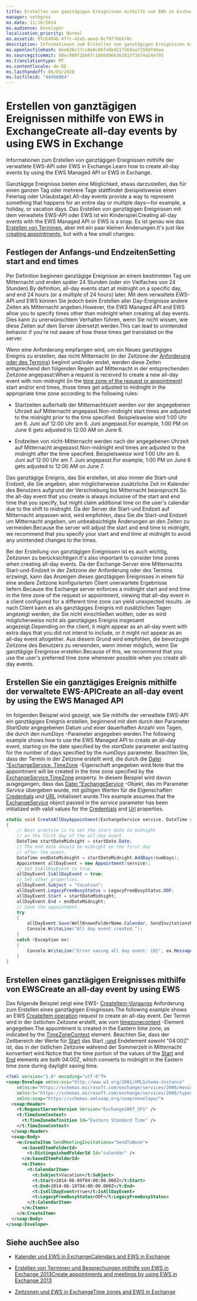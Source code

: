 ```yaml
---
title: Erstellen von ganztägigen Ereignissen mithilfe von EWS in Exchange
manager: sethgros
ms.date: 11/16/2014
ms.audience: Developer
localization_priority: Normal
ms.assetid: 0fcb484b-4ffc-41a5-aeed-8c797766b70c
description: Informationen zum Erstellen von ganztägigen Ereignissen mithilfe der verwaltete EWS-API oder EWS in Exchange.
ms.openlocfilehash: 6be638c17cc0e0c86fa6b4217169aa7259dfd4aa
ms.sourcegitcommit: 88ec988f2bb67c1866d06b361615f3674a24e795
ms.translationtype: MT
ms.contentlocale: de-DE
ms.lasthandoff: 06/03/2020
ms.locfileid: "44456864"
---
```

# <a name="create-all-day-events-by-using-ews-in-exchange"></a><span data-ttu-id="6f1aa-103">Erstellen von ganztägigen Ereignissen mithilfe von EWS in Exchange</span><span class="sxs-lookup"><span data-stu-id="6f1aa-103">Create all-day events by using EWS in Exchange</span></span>

<span data-ttu-id="6f1aa-104">Informationen zum Erstellen von ganztägigen Ereignissen mithilfe der verwaltete EWS-API oder EWS in Exchange.</span><span class="sxs-lookup"><span data-stu-id="6f1aa-104">Learn how to create all-day events by using the EWS Managed API or EWS in Exchange.</span></span>
  
<span data-ttu-id="6f1aa-105">Ganztägige Ereignisse bieten eine Möglichkeit, etwas darzustellen, das für einen ganzen Tag oder mehrere Tage stattfindet (beispielsweise einen Feiertag oder Urlaubstage).</span><span class="sxs-lookup"><span data-stu-id="6f1aa-105">All-day events provide a way to represent something that happens for an entire day or multiple days—for example, a holiday, or vacation days.</span></span> <span data-ttu-id="6f1aa-106">Das Erstellen von ganztägigen Ereignissen mit dem verwaltete EWS-API oder EWS ist ein Kinderspiel.</span><span class="sxs-lookup"><span data-stu-id="6f1aa-106">Creating all-day events with the EWS Managed API or EWS is a snap.</span></span> <span data-ttu-id="6f1aa-107">Es ist genau wie das [Erstellen von Terminen](how-to-create-appointments-and-meetings-by-using-ews-in-exchange-2013.md), aber mit ein paar kleinen Änderungen.</span><span class="sxs-lookup"><span data-stu-id="6f1aa-107">It's just like [creating appointments](how-to-create-appointments-and-meetings-by-using-ews-in-exchange-2013.md), but with a few small changes.</span></span>
  
## <a name="setting-start-and-end-times"></a><span data-ttu-id="6f1aa-108">Festlegen der Anfangs-und Endzeiten</span><span class="sxs-lookup"><span data-stu-id="6f1aa-108">Setting start and end times</span></span>

<span data-ttu-id="6f1aa-109">Per Definition beginnen ganztägige Ereignisse an einem bestimmten Tag um Mitternacht und enden später 24 Stunden (oder ein Vielfaches von 24 Stunden).</span><span class="sxs-lookup"><span data-stu-id="6f1aa-109">By definition, all-day events start at midnight on a specific day, and end 24 hours (or a multiple of 24 hours) later.</span></span> <span data-ttu-id="6f1aa-110">Mit dem verwaltete EWS-API und EWS können Sie jedoch beim Erstellen aller Day-Ereignisse andere Zeiten als Mitternacht angeben.</span><span class="sxs-lookup"><span data-stu-id="6f1aa-110">However, the EWS Managed API and EWS allow you to specify times other than midnight when creating all day events.</span></span> <span data-ttu-id="6f1aa-111">Dies kann zu unerwünschtem Verhalten führen, wenn Sie nicht wissen, wie diese Zeiten auf dem Server übersetzt werden.</span><span class="sxs-lookup"><span data-stu-id="6f1aa-111">This can lead to unintended behavior if you're not aware of how these times get translated on the server.</span></span>
  
<span data-ttu-id="6f1aa-112">Wenn eine Anforderung empfangen wird, um ein Neues ganztägiges Ereignis zu erstellen, das nicht Mitternacht (in der Zeitzone der [Anforderung oder des Termins](time-zones-and-ews-in-exchange.md)) beginnt und/oder endet, werden diese Zeiten entsprechend den folgenden Regeln auf Mitternacht in der entsprechenden Zeitzone angepasst:</span><span class="sxs-lookup"><span data-stu-id="6f1aa-112">When a request is received to create a new all-day event with non-midnight (in the [time zone of the request or appointment](time-zones-and-ews-in-exchange.md)) start and/or end times, those times get adjusted to midnight in the appropriate time zone according to the following rules:</span></span>
  
- <span data-ttu-id="6f1aa-113">Startzeiten außerhalb der Mitternachtszeit werden vor der angegebenen Uhrzeit auf Mitternacht angepasst.</span><span class="sxs-lookup"><span data-stu-id="6f1aa-113">Non-midnight start times are adjusted to the midnight prior to the time specified.</span></span> <span data-ttu-id="6f1aa-114">Beispielsweise wird 1:00 Uhr am 6. Juni auf 12:00 Uhr am 6. Juni angepasst.</span><span class="sxs-lookup"><span data-stu-id="6f1aa-114">For example, 1:00 PM on June 6 gets adjusted to 12:00 AM on June 6.</span></span>
    
- <span data-ttu-id="6f1aa-115">Endzeiten von nicht-Mitternacht werden nach der angegebenen Uhrzeit auf Mitternacht angepasst.</span><span class="sxs-lookup"><span data-stu-id="6f1aa-115">Non-midnight end times are adjusted to the midnight after the time specified.</span></span> <span data-ttu-id="6f1aa-116">Beispielsweise wird 1:00 Uhr am 6. Juni auf 12:00 Uhr am 7. Juni angepasst.</span><span class="sxs-lookup"><span data-stu-id="6f1aa-116">For example, 1:00 PM on June 6 gets adjusted to 12:00 AM on June 7.</span></span>
    
<span data-ttu-id="6f1aa-117">Das ganztägige Ereignis, das Sie erstellen, ist also immer die Start-und Endzeit, die Sie angeben, aber möglicherweise zusätzliche Zeit im Kalender des Benutzers aufgrund der Verschiebung bis Mitternacht beansprucht.</span><span class="sxs-lookup"><span data-stu-id="6f1aa-117">So the all-day event that you create is always inclusive of the start and end time that you specify, but might claim additional time on the user's calendar due to the shift to midnight.</span></span> <span data-ttu-id="6f1aa-118">Da der Server die Start-und Endzeit auf Mitternacht anpassen wird, wird empfohlen, dass Sie die Start-und Endzeit um Mitternacht angeben, um unbeabsichtigte Änderungen an den Zeiten zu vermeiden.</span><span class="sxs-lookup"><span data-stu-id="6f1aa-118">Because the server will adjust the start and end time to midnight, we recommend that you specify your start and end time at midnight to avoid any unintended changes to the times.</span></span>
  
<span data-ttu-id="6f1aa-119">Bei der Erstellung von ganztägigen Ereignissen ist es auch wichtig, Zeitzonen zu berücksichtigen.</span><span class="sxs-lookup"><span data-stu-id="6f1aa-119">It's also important to consider time zones when creating all-day events.</span></span> <span data-ttu-id="6f1aa-120">Da der Exchange-Server eine Mitternachts Start-und-Endzeit in der Zeitzone der Anforderung oder des Termins erzwingt, kann das Anzeigen dieses ganztägigen Ereignisses in einem für eine andere Zeitzone konfigurierten Client unerwartete Ergebnisse liefern.</span><span class="sxs-lookup"><span data-stu-id="6f1aa-120">Because the Exchange server enforces a midnight start and end time in the time zone of the request or appointment, viewing that all-day event in a client configured for a different time zone can yield unexpected results.</span></span> <span data-ttu-id="6f1aa-121">Je nach Client kann es als ganztägiges Ereignis mit zusätzlichen Tagen angezeigt werden, die Sie nicht einschließen wollten, oder es wird möglicherweise nicht als ganztägiges Ereignis insgesamt angezeigt.</span><span class="sxs-lookup"><span data-stu-id="6f1aa-121">Depending on the client, it might appear as an all-day event with extra days that you did not intend to include, or it might not appear as an all-day event altogether.</span></span> <span data-ttu-id="6f1aa-122">Aus diesem Grund wird empfohlen, die bevorzugte Zeitzone des Benutzers zu verwenden, wenn immer möglich, wenn Sie ganztägige Ereignisse erstellen.</span><span class="sxs-lookup"><span data-stu-id="6f1aa-122">Because of this, we recommend that you use the user's preferred time zone whenever possible when you create all-day events.</span></span>
  
## <a name="create-an-all-day-event-by-using-the-ews-managed-api"></a><span data-ttu-id="6f1aa-123">Erstellen Sie ein ganztägiges Ereignis mithilfe der verwaltete EWS-API</span><span class="sxs-lookup"><span data-stu-id="6f1aa-123">Create an all-day event by using the EWS Managed API</span></span>

<span data-ttu-id="6f1aa-124">Im folgenden Beispiel wird gezeigt, wie Sie mithilfe der verwaltete EWS-API ein ganztägiges Ereignis erstellen, beginnend mit dem durch den Parameter _StartDate_ angegebenen Datum und einer dauerhaften Anzahl von Tagen, die durch den _numDays_ -Parameter angegeben werden.</span><span class="sxs-lookup"><span data-stu-id="6f1aa-124">The following example shows how to use the EWS Managed API to create an all-day event, starting on the date specified by the  _startDate_ parameter and lasting for the number of days specified by the  _numDays_ parameter.</span></span> <span data-ttu-id="6f1aa-125">Beachten Sie, dass der Termin in der Zeitzone erstellt wird, die durch die [Datei "ExchangeService. TimeZone](https://msdn.microsoft.com/library/microsoft.exchange.webservices.data.exchangeservice.timezone%28v=exchg.80%29.aspx) -Eigenschaft angegeben wird.</span><span class="sxs-lookup"><span data-stu-id="6f1aa-125">Note that the appointment will be created in the time zone specified by the [ExchangeService.TimeZone](https://msdn.microsoft.com/library/microsoft.exchange.webservices.data.exchangeservice.timezone%28v=exchg.80%29.aspx) property.</span></span> <span data-ttu-id="6f1aa-126">In diesem Beispiel wird davon ausgegangen, dass das [Datei "ExchangeService](https://msdn.microsoft.com/library/microsoft.exchange.webservices.data.exchangeservice%28v=exchg.80%29.aspx) -Objekt, das im Parameter _Service_ übergeben wurde, mit gültigen Werten für die Eigenschaften [Credentials](https://msdn.microsoft.com/library/microsoft.exchange.webservices.data.exchangeservicebase.credentials%28v=exchg.80%29.aspx) und [URL](https://msdn.microsoft.com/library/microsoft.exchange.webservices.data.exchangeservice.url%28v=exchg.80%29.aspx) initialisiert wurde.</span><span class="sxs-lookup"><span data-stu-id="6f1aa-126">This example assumes that the [ExchangeService](https://msdn.microsoft.com/library/microsoft.exchange.webservices.data.exchangeservice%28v=exchg.80%29.aspx) object passed in the  _service_ parameter has been initialized with valid values for the [Credentials](https://msdn.microsoft.com/library/microsoft.exchange.webservices.data.exchangeservicebase.credentials%28v=exchg.80%29.aspx) and [Url](https://msdn.microsoft.com/library/microsoft.exchange.webservices.data.exchangeservice.url%28v=exchg.80%29.aspx) properties.</span></span> 
  
```cs
static void CreateAllDayAppointment(ExchangeService service, DateTime startDate, int numDays)
{
    // Best practice is to set the start date to midnight
    // on the first day of the all-day event.
    DateTime startDateMidnight = startDate.Date;
    // The end date should be midnight on the first day
    // after the event.
    DateTime endDateMidnight = startDateMidnight.AddDays(numDays);
    Appointment allDayEvent = new Appointment(service);
    // Set IsAllDayEvent to true.
    allDayEvent.IsAllDayEvent = true;
    // Set other properties.
    allDayEvent.Subject = "Vacation";
    allDayEvent.LegacyFreeBusyStatus = LegacyFreeBusyStatus.OOF;
    allDayEvent.Start = startDateMidnight;
    allDayEvent.End = endDateMidnight;
    // Save the appointment.
    try
    {
        allDayEvent.Save(WellKnownFolderName.Calendar, SendInvitationsMode.SendToNone);
        Console.WriteLine("All day event created.");
    }
    catch (Exception ex)
    {
        Console.WriteLine("Error saving all day event: {0}", ex.Message);
    }
}
```

## <a name="create-an-all-day-event-by-using-ews"></a><span data-ttu-id="6f1aa-127">Erstellen eines ganztägigen Ereignisses mithilfe von EWS</span><span class="sxs-lookup"><span data-stu-id="6f1aa-127">Create an all-day event by using EWS</span></span>

<span data-ttu-id="6f1aa-128">Das folgende Beispiel zeigt eine EWS- [CreateItem-Vorgangs](https://msdn.microsoft.com/library/78a52120-f1d0-4ed7-8748-436e554f75b6%28Office.15%29.aspx) Anforderung zum Erstellen eines ganztägigen Ereignisses.</span><span class="sxs-lookup"><span data-stu-id="6f1aa-128">The following example shows an EWS [CreateItem operation](https://msdn.microsoft.com/library/78a52120-f1d0-4ed7-8748-436e554f75b6%28Office.15%29.aspx) request to create an all-day event.</span></span> <span data-ttu-id="6f1aa-129">Der Termin wird in der östlichen Zeitzone erstellt, wie vom [timezonecontext](https://msdn.microsoft.com/library/573c462b-aa1d-4ba0-8852-e3f48b26873b%28Office.15%29.aspx) -Element angegeben.</span><span class="sxs-lookup"><span data-stu-id="6f1aa-129">The appointment is created in the Eastern time zone, as indicated by the [TimeZoneContext](https://msdn.microsoft.com/library/573c462b-aa1d-4ba0-8852-e3f48b26873b%28Office.15%29.aspx) element.</span></span> <span data-ttu-id="6f1aa-130">Beachten Sie, dass der Zeitbereich der Werte für [Start](https://msdn.microsoft.com/library/7cfe9979-c893-4f9b-b3a1-8f9e17515a4b%28Office.15%29.aspx) das Start [-und](https://msdn.microsoft.com/library/72329821-32ff-495d-b6e5-fdc011003c2e%28Office.15%29.aspx) Endelement sowohl "04:00Z" ist, das in der östlichen Zeitzone während der Sommerzeit in Mitternacht konvertiert wird.</span><span class="sxs-lookup"><span data-stu-id="6f1aa-130">Notice that the time portion of the values of the [Start](https://msdn.microsoft.com/library/7cfe9979-c893-4f9b-b3a1-8f9e17515a4b%28Office.15%29.aspx) and [End](https://msdn.microsoft.com/library/72329821-32ff-495d-b6e5-fdc011003c2e%28Office.15%29.aspx) elements are both 04:00Z, which converts to midnight in the Eastern time zone during daylight saving time.</span></span> 
  
```XML
<?xml version="1.0" encoding="utf-8"?>
<soap:Envelope xmlns:xsi="http://www.w3.org/2001/XMLSchema-instance" 
    xmlns:m="https://schemas.microsoft.com/exchange/services/2006/messages" 
    xmlns:t="https://schemas.microsoft.com/exchange/services/2006/types" 
    xmlns:soap="https://schemas.xmlsoap.org/soap/envelope/">
  <soap:Header>
    <t:RequestServerVersion Version="Exchange2007_SP1" />
    <t:TimeZoneContext>
      <t:TimeZoneDefinition Id="Eastern Standard Time" />
    </t:TimeZoneContext>
  </soap:Header>
  <soap:Body>
    <m:CreateItem SendMeetingInvitations="SendToNone">
      <m:SavedItemFolderId>
        <t:DistinguishedFolderId Id="calendar" />
      </m:SavedItemFolderId>
      <m:Items>
        <t:CalendarItem>
          <t:Subject>Vacation</t:Subject>
          <t:Start>2014-06-09T04:00:00.000Z</t:Start>
          <t:End>2014-06-10T04:00:00.000Z</t:End>
          <t:IsAllDayEvent>true</t:IsAllDayEvent>
          <t:LegacyFreeBusyStatus>OOF</t:LegacyFreeBusyStatus>
        </t:CalendarItem>
      </m:Items>
    </m:CreateItem>
  </soap:Body>
</soap:Envelope>
```

## <a name="see-also"></a><span data-ttu-id="6f1aa-131">Siehe auch</span><span class="sxs-lookup"><span data-stu-id="6f1aa-131">See also</span></span>


- [<span data-ttu-id="6f1aa-132">Kalender und EWS in Exchange</span><span class="sxs-lookup"><span data-stu-id="6f1aa-132">Calendars and EWS in Exchange</span></span>](calendars-and-ews-in-exchange.md)
    
- [<span data-ttu-id="6f1aa-133">Erstellen von Terminen und Besprechungen mithilfe von EWS in Exchange 2013</span><span class="sxs-lookup"><span data-stu-id="6f1aa-133">Create appointments and meetings by using EWS in Exchange 2013</span></span>](how-to-create-appointments-and-meetings-by-using-ews-in-exchange-2013.md)
    
- [<span data-ttu-id="6f1aa-134">Zeitzonen und EWS in Exchange</span><span class="sxs-lookup"><span data-stu-id="6f1aa-134">Time zones and EWS in Exchange</span></span>](time-zones-and-ews-in-exchange.md)
    

